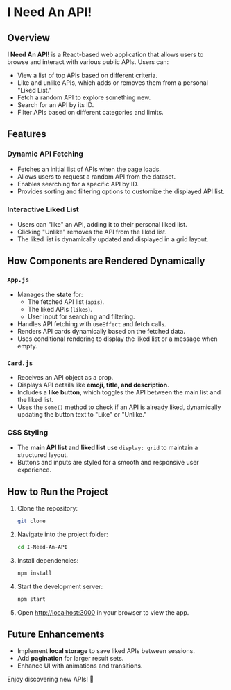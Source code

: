 # I Need An API!

## Overview
**I Need An API!** is a React-based web application that allows users to browse and interact with various public APIs. Users can:
- View a list of top APIs based on different criteria.
- Like and unlike APIs, which adds or removes them from a personal "Liked List."
- Fetch a random API to explore something new.
- Search for an API by its ID.
- Filter APIs based on different categories and limits.

## Features
### Dynamic API Fetching
- Fetches an initial list of APIs when the page loads.
- Allows users to request a random API from the dataset.
- Enables searching for a specific API by ID.
- Provides sorting and filtering options to customize the displayed API list.

### Interactive Liked List
- Users can "like" an API, adding it to their personal liked list.
- Clicking "Unlike" removes the API from the liked list.
- The liked list is dynamically updated and displayed in a grid layout.

## How Components are Rendered Dynamically
### `App.js`
- Manages the **state** for:
  - The fetched API list (`apis`).
  - The liked APIs (`likes`).
  - User input for searching and filtering.
- Handles API fetching with `useEffect` and fetch calls.
- Renders API cards dynamically based on the fetched data.
- Uses conditional rendering to display the liked list or a message when empty.

### `Card.js`
- Receives an API object as a prop.
- Displays API details like **emoji, title, and description**.
- Includes a **like button**, which toggles the API between the main list and the liked list.
- Uses the `some()` method to check if an API is already liked, dynamically updating the button text to "Like" or "Unlike."

### CSS Styling
- The **main API list** and **liked list** use `display: grid` to maintain a structured layout.
- Buttons and inputs are styled for a smooth and responsive user experience.

## How to Run the Project
1. Clone the repository:
   ```bash
   git clone 
   ```
2. Navigate into the project folder:
   ```bash
   cd I-Need-An-API
   ```
3. Install dependencies:
   ```bash
   npm install
   ```
4. Start the development server:
   ```bash
   npm start
   ```
5. Open [http://localhost:3000](http://localhost:3000) in your browser to view the app.

## Future Enhancements
- Implement **local storage** to save liked APIs between sessions.
- Add **pagination** for larger result sets.
- Enhance UI with animations and transitions.

Enjoy discovering new APIs! 🚀